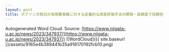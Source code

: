 ```yaml
---
layout: post
title: ポアソン方程式の有限要素解に対する定量的な誤差評価手法の開発－高精度で信頼性のある数値解析に向けて－
---
```

Autogenerated Word Cloud.
Source\: [https://www.niigata-u.ac.jp/news/2023/347937/](https://www.niigata-u.ac.jp/news/2023/347937/)
![WordCloud]({{ site.baseurl }}/assets/9165e4b389441b35a918170192fcb10.png)